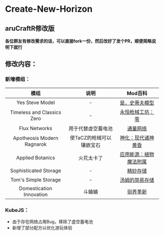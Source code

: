 # Create-New-Horizon
## aruCraftR修改版

**各位群友有修改需求的话，可以直接fork一份，然后改好了发个PR，顺便简略说明下就行**

## 修改内容：
### 新增模组：
| 模组 | 说明 | Mod百科 |
| :----: | :----: | :----: |
| Yes Steve Model | - | [是，史蒂夫模型](https://www.mcmod.cn/class/8616.html) |
| Timeless and Classics Zero | - | [永恒枪械工坊：零](https://www.mcmod.cn/class/14980.html) |
| Flux Networks | 用于代替虚空蓄电池 | [通量网络](https://www.mcmod.cn/class/803.html) |
| Apotheosis Modern Ragnarok | 使TaCZ的枪械可以镶嵌宝石 | [神化：现代诸神黄昏](https://www.mcmod.cn/class/13455.html) |
| Applied Botanics | 火花太卡了 | [应用能源：植物魔法附属](https://www.mcmod.cn/class/6815.html) |
| Sophisticated Storage | - | [精妙存储](https://www.mcmod.cn/class/6711.html) |
| Tom's Simple Storage | - | [汤姆的简易存储](https://www.mcmod.cn/class/2882.html) |
| Domestication Innovation | 斗蛐蛐 | [驯养革新](https://www.mcmod.cn/class/5827.html) |


### KubeJS：
 - 由于存在网络占用Bug，移除了虚空蓄电池
 - 新增了部分配方以优化游玩体验
